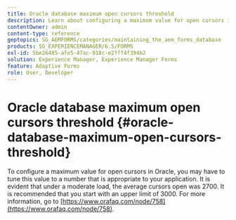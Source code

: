 ```yaml
---
title: Oracle database maximum open cursors threshold
description: Learn about configuring a maximum value for open cursors in Oracle.
contentOwner: admin
content-type: reference
geptopics: SG_AEMFORMS/categories/maintaining_the_aem_forms_database
products: SG_EXPERIENCEMANAGER/6.5/FORMS
exl-id: 5be26485-afe5-47ac-918c-e2fff4f394b2
solution: Experience Manager, Experience Manager Forms
feature: Adaptive Forms
role: User, Developer
---
```

# Oracle database maximum open cursors threshold {#oracle-database-maximum-open-cursors-threshold}

To configure a maximum value for open cursors in Oracle, you may have to tune this value to a number that is appropriate to your application. It is evident that under a moderate load, the average cursors open was 2700. It is recommended that you start with an upper limit of 3000. For more information, go to [https://www.orafaq.com/node/758](https://www.orafaq.com/node/758).
